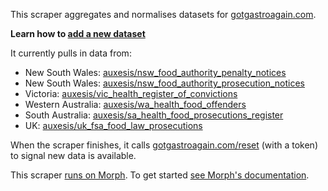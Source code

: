 This scraper aggregates and normalises datasets for [gotgastroagain.com](https://gotgastroagain.com).

**Learn how to [add a new dataset](https://github.com/auxesis/gastro/blob/master/docs/contributing-datasets.markdown)**

It currently pulls in data from:

 - New South Wales: [auxesis/nsw_food_authority_penalty_notices](https://morph.io/auxesis/nsw_food_authority_penalty_notices)
 - New South Wales: [auxesis/nsw_food_authority_prosecution_notices](https://morph.io/auxesis/nsw_food_authority_prosecution_notices)
 - Victoria: [auxesis/vic_health_register_of_convictions](https://morph.io/auxesis/vic_health_register_of_convictions)
 - Western Australia: [auxesis/wa_health_food_offenders](https://morph.io/auxesis/wa_health_food_offenders)
 - South Australia: [auxesis/sa_health_food_prosecutions_register](https://morph.io/auxesis/sa_health_food_prosecutions_register)
 - UK: [auxesis/uk_fsa_food_law_prosecutions](https://morph.io/auxesis/uk_fsa_food_law_prosecutions)

When the scraper finishes, it calls [gotgastroagain.com/reset](https://gotgastroagain.com/reset) (with a token) to signal new data is available.

This scraper [runs on Morph](https://morph.io/auxesis/wa_health_food_offenders). To get started [see Morph's documentation](https://morph.io/documentation).
